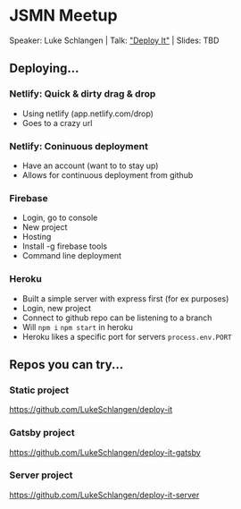 # JSMN Meetup
Speaker: Luke Schlangen | Talk: ["Deploy It"](https://www.meetup.com/JavaScriptMN/events/248436376/) | Slides: TBD

## Deploying...
### Netlify: Quick & dirty drag & drop
- Using netlify (app.netlify.com/drop)
- Goes to a crazy url

### Netlify: Coninuous deployment
- Have an account (want to to stay up)
- Allows for continuous deployment from github

### Firebase
- Login, go to console
- New project
- Hosting
- Install -g firebase tools
- Command line deployment

### Heroku
- Built a simple server with express first (for ex purposes)
- Login, new project
- Connect to github repo can be listening to a branch
- Will `npm i` `npm start` in heroku
- Heroku likes a specific port for servers `process.env.PORT`

## Repos you can try...
### Static project
https://github.com/LukeSchlangen/deploy-it 

### Gatsby project 
https://github.com/LukeSchlangen/deploy-it-gatsby

### Server project 
https://github.com/LukeSchlangen/deploy-it-server
